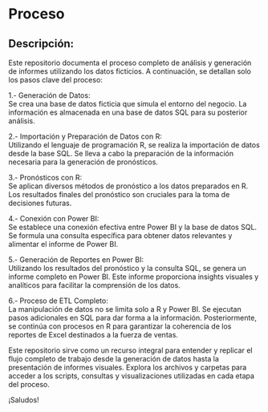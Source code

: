 # Proceso

## Descripción:
<p>Este repositorio documenta el proceso completo de análisis y generación de informes utilizando los datos ficticios. A continuación, se detallan solo los pasos clave del proceso:
<br></p>

<p> 1.- Generación de Datos: <br>Se crea una base de datos ficticia que simula el entorno del negocio.
La información es almacenada en una base de datos SQL para su posterior análisis.<br></p>

<p> 2.- Importación y Preparación de Datos con R: <br>Utilizando el lenguaje de programación R, se realiza la importación de datos desde la base SQL.
Se lleva a cabo la preparación de la información necesaria para la generación de pronósticos.<br></p>

<p> 3.- Pronósticos con R: <br> Se aplican diversos métodos de pronóstico a los datos preparados en R.
Los resultados finales del pronóstico son cruciales para la toma de decisiones futuras.<br></p>

<p>4.- Conexión con Power BI: <br> Se establece una conexión efectiva entre Power BI y la base de datos SQL.
Se formula una consulta específica para obtener datos relevantes y alimentar el informe de Power BI. <br></p>

<p>5.- Generación de Reportes en Power BI: <br> Utilizando los resultados del pronóstico y la consulta SQL, se genera un informe completo en Power BI.
Este informe proporciona insights visuales y analíticos para facilitar la comprensión de los datos. <br></p>

<p>6.- Proceso de ETL Completo:<br> La manipulación de datos no se limita solo a R y Power BI. Se ejecutan pasos adicionales en SQL para dar forma a la información.
Posteriormente, se continúa con procesos en R para garantizar la coherencia de los reportes de Excel destinados a la fuerza de ventas.<br></p>

<p>Este repositorio sirve como un recurso integral para entender y replicar el flujo completo de trabajo desde la generación de datos hasta la presentación de informes visuales. Explora los archivos y carpetas para acceder a los scripts, consultas y visualizaciones utilizadas en cada etapa del proceso.<br></p>

¡Saludos!


